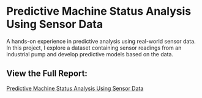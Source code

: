 # Predictive Machine Status Analysis Using Sensor Data
A hands-on experience in predictive analysis using real-world sensor data. In this project, I explore a dataset containing sensor readings from an industrial pump and develop predictive models based on the data.

## View the Full Report:
[Predictive Machine Status Analysis Using Sensor Data](https://github.com/willmreed14/Predictive-Machine-Status-Analysis/blob/main/Reed_Term_Project_Report.pdf)
